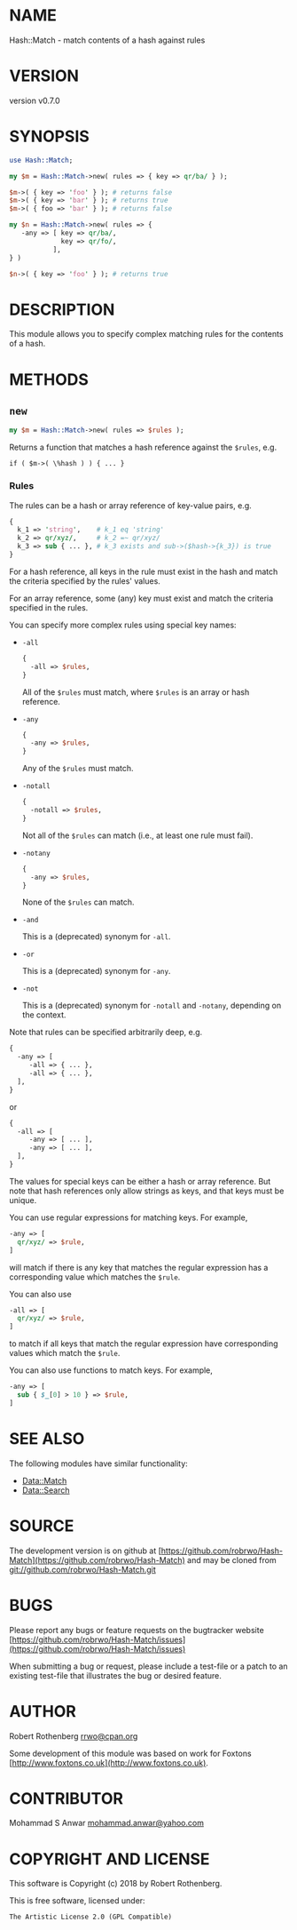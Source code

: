 # NAME

Hash::Match - match contents of a hash against rules

# VERSION

version v0.7.0

# SYNOPSIS

```perl
use Hash::Match;

my $m = Hash::Match->new( rules => { key => qr/ba/ } );

$m->( { key => 'foo' } ); # returns false
$m->( { key => 'bar' } ); # returns true
$m->( { foo => 'bar' } ); # returns false

my $n = Hash::Match->new( rules => {
   -any => [ key => qr/ba/,
             key => qr/fo/,
           ],
} )

$n->( { key => 'foo' } ); # returns true
```

# DESCRIPTION

This module allows you to specify complex matching rules for the
contents of a hash.

# METHODS

## `new`

```perl
my $m = Hash::Match->new( rules => $rules );
```

Returns a function that matches a hash reference against the
`$rules`, e.g.

```
if ( $m->( \%hash ) ) { ... }
```

### Rules

The rules can be a hash or array reference of key-value pairs, e.g.

```perl
{
  k_1 => 'string',    # k_1 eq 'string'
  k_2 => qr/xyz/,     # k_2 =~ qr/xyz/
  k_3 => sub { ... }, # k_3 exists and sub->($hash->{k_3}) is true
}
```

For a hash reference, all keys in the rule must exist in the hash and
match the criteria specified by the rules' values.

For an array reference, some (any) key must exist and match the
criteria specified in the rules.

You can specify more complex rules using special key names:

- `-all`

    ```perl
    {
      -all => $rules,
    }
    ```

    All of the `$rules` must match, where `$rules` is an array or hash
    reference.

- `-any`

    ```perl
    {
      -any => $rules,
    }
    ```

    Any of the `$rules` must match.

- `-notall`

    ```perl
    {
      -notall => $rules,
    }
    ```

    Not all of the `$rules` can match (i.e., at least one rule must
    fail).

- `-notany`

    ```perl
    {
      -any => $rules,
    }
    ```

    None of the `$rules` can match.

- `-and`

    This is a (deprecated) synonym for `-all`.

- `-or`

    This is a (deprecated) synonym for `-any`.

- `-not`

    This is a (deprecated) synonym for `-notall` and `-notany`,
    depending on the context.

Note that rules can be specified arbitrarily deep, e.g.

```perl
{
  -any => [
     -all => { ... },
     -all => { ... },
  ],
}
```

or

```perl
{
  -all => [
     -any => [ ... ],
     -any => [ ... ],
  ],
}
```

The values for special keys can be either a hash or array
reference. But note that hash references only allow strings as keys,
and that keys must be unique.

You can use regular expressions for matching keys. For example,

```perl
-any => [
  qr/xyz/ => $rule,
]
```

will match if there is any key that matches the regular expression has
a corresponding value which matches the `$rule`.

You can also use

```perl
-all => [
  qr/xyz/ => $rule,
]
```

to match if all keys that match the regular expression have
corresponding values which match the `$rule`.

You can also use functions to match keys. For example,

```perl
-any => [
  sub { $_[0] > 10 } => $rule,
]
```

# SEE ALSO

The following modules have similar functionality:

- [Data::Match](https://metacpan.org/pod/Data::Match)
- [Data::Search](https://metacpan.org/pod/Data::Search)

# SOURCE

The development version is on github at [https://github.com/robrwo/Hash-Match](https://github.com/robrwo/Hash-Match)
and may be cloned from [git://github.com/robrwo/Hash-Match.git](git://github.com/robrwo/Hash-Match.git)

# BUGS

Please report any bugs or feature requests on the bugtracker website
[https://github.com/robrwo/Hash-Match/issues](https://github.com/robrwo/Hash-Match/issues)

When submitting a bug or request, please include a test-file or a
patch to an existing test-file that illustrates the bug or desired
feature.

# AUTHOR

Robert Rothenberg <rrwo@cpan.org>

Some development of this module was based on work for
Foxtons [http://www.foxtons.co.uk](http://www.foxtons.co.uk).

# CONTRIBUTOR

Mohammad S Anwar <mohammad.anwar@yahoo.com>

# COPYRIGHT AND LICENSE

This software is Copyright (c) 2018 by Robert Rothenberg.

This is free software, licensed under:

```
The Artistic License 2.0 (GPL Compatible)
```
